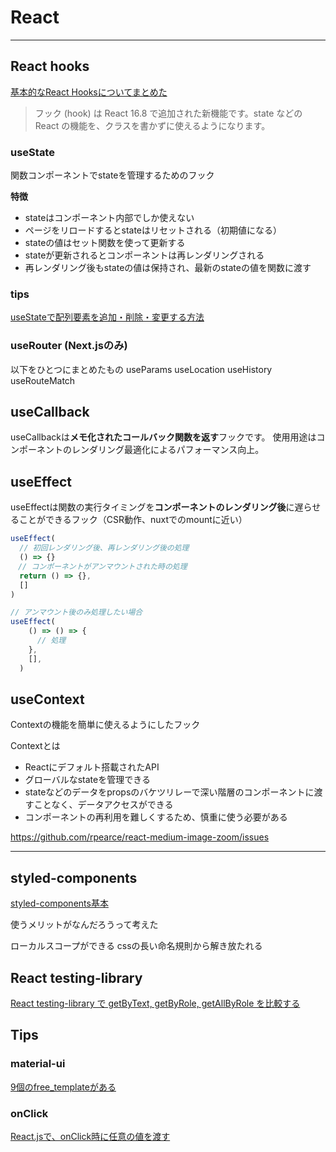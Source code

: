 # React

---

## React hooks

[基本的なReact Hooksについてまとめた](https://yutaro-blog.net/2021/09/15/react-hooks/)

>フック (hook) は React 16.8 で追加された新機能です。state などの React の機能を、クラスを書かずに使えるようになります。

### useState

関数コンポーネントでstateを管理するためのフック

**特徴**
- stateはコンポーネント内部でしか使えない
- ページをリロードするとstateはリセットされる（初期値になる）
- stateの値はセット関数を使って更新する
- stateが更新されるとコンポーネントは再レンダリングされる
- 再レンダリング後もstateの値は保持され、最新のstateの値を関数に渡す

### tips

[useStateで配列要素を追加・削除・変更する方法](https://qiita.com/itachi/items/4184b2afc35b55b45568)

### useRouter (Next.jsのみ)

以下をひとつにまとめたもの
useParams
useLocation
useHistory
useRouteMatch

## useCallback

useCallbackは**メモ化されたコールバック関数を返す**フックです。
使用用途はコンポーネントのレンダリング最適化によるパフォーマンス向上。

## useEffect

useEffectは関数の実行タイミングを**コンポーネントのレンダリング後**に遅らせることができるフック（CSR動作、nuxtでのmountに近い）

```ts
useEffect(
  // 初回レンダリング後、再レンダリング後の処理
  () => {}
　// コンポーネントがアンマウントされた時の処理
  return () => {},
  []
)

// アンマウント後のみ処理したい場合
useEffect(
    () => () => {
      // 処理
    },
    [],
  )
```

## useContext

Contextの機能を簡単に使えるようにしたフック

Contextとは
- Reactにデフォルト搭載されたAPI
- グローバルなstateを管理できる
- stateなどのデータをpropsのバケツリレーで深い階層のコンポーネントに渡すことなく、データアクセスができる
- コンポーネントの再利用を難しくするため、慎重に使う必要がある


https://github.com/rpearce/react-medium-image-zoom/issues



---

## styled-components

[styled-components基本](https://qiita.com/taneba/items/4547830b461d11a69a20)

使うメリットがなんだろうって考えた

ローカルスコープができる
cssの長い命名規則から解き放たれる


## React testing-library

[React testing-library で getByText, getByRole, getAllByRole を比較する](https://dev.to/kaede_io/react-testing-library-de-getbytext-getbyrole-getallbyrole-wobi-jiao-suru-2o26)




## Tips


### material-ui

[9個のfree_templateがある](https://mui.com/getting-started/templates/)


### onClick

[React.jsで、onClick時に任意の値を渡す](https://www.yoheim.net/blog.php?q=20180411)


